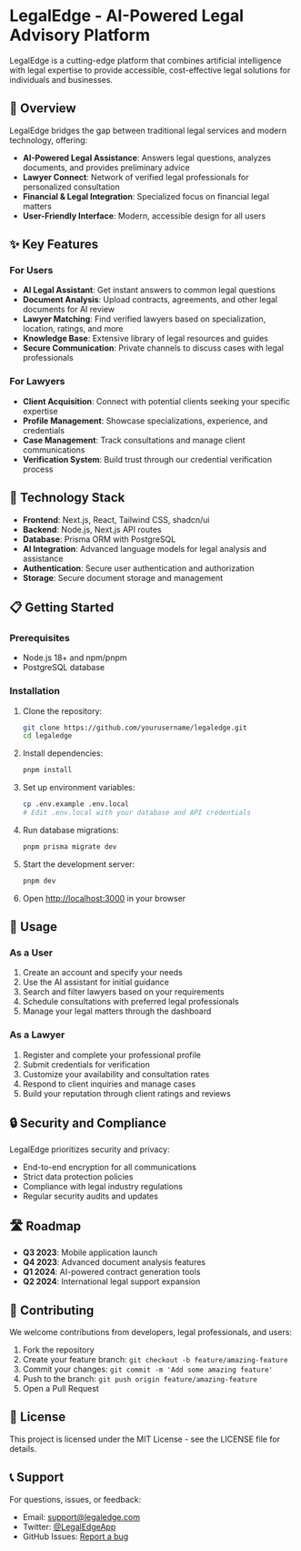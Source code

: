 # LegalEdge - AI-Powered Legal Advisory Platform

LegalEdge is a cutting-edge platform that combines artificial intelligence with legal expertise to provide accessible, cost-effective legal solutions for individuals and businesses.

## 🚀 Overview

LegalEdge bridges the gap between traditional legal services and modern technology, offering:

- **AI-Powered Legal Assistance**: Answers legal questions, analyzes documents, and provides preliminary advice
- **Lawyer Connect**: Network of verified legal professionals for personalized consultation
- **Financial & Legal Integration**: Specialized focus on financial legal matters
- **User-Friendly Interface**: Modern, accessible design for all users

## ✨ Key Features

### For Users

- **AI Legal Assistant**: Get instant answers to common legal questions
- **Document Analysis**: Upload contracts, agreements, and other legal documents for AI review
- **Lawyer Matching**: Find verified lawyers based on specialization, location, ratings, and more
- **Knowledge Base**: Extensive library of legal resources and guides
- **Secure Communication**: Private channels to discuss cases with legal professionals

### For Lawyers

- **Client Acquisition**: Connect with potential clients seeking your specific expertise
- **Profile Management**: Showcase specializations, experience, and credentials
- **Case Management**: Track consultations and manage client communications
- **Verification System**: Build trust through our credential verification process

## 🔧 Technology Stack

- **Frontend**: Next.js, React, Tailwind CSS, shadcn/ui
- **Backend**: Node.js, Next.js API routes
- **Database**: Prisma ORM with PostgreSQL
- **AI Integration**: Advanced language models for legal analysis and assistance
- **Authentication**: Secure user authentication and authorization
- **Storage**: Secure document storage and management

## 📋 Getting Started

### Prerequisites

- Node.js 18+ and npm/pnpm
- PostgreSQL database

### Installation

1. Clone the repository:
   ```bash
   git clone https://github.com/yourusername/legaledge.git
   cd legaledge
   ```

2. Install dependencies:
   ```bash
   pnpm install
   ```

3. Set up environment variables:
   ```bash
   cp .env.example .env.local
   # Edit .env.local with your database and API credentials
   ```

4. Run database migrations:
   ```bash
   pnpm prisma migrate dev
   ```

5. Start the development server:
   ```bash
   pnpm dev
   ```

6. Open [http://localhost:3000](http://localhost:3000) in your browser

## 📱 Usage

### As a User

1. Create an account and specify your needs
2. Use the AI assistant for initial guidance
3. Search and filter lawyers based on your requirements
4. Schedule consultations with preferred legal professionals
5. Manage your legal matters through the dashboard

### As a Lawyer

1. Register and complete your professional profile
2. Submit credentials for verification
3. Customize your availability and consultation rates
4. Respond to client inquiries and manage cases
5. Build your reputation through client ratings and reviews

## 🔒 Security and Compliance

LegalEdge prioritizes security and privacy:

- End-to-end encryption for all communications
- Strict data protection policies
- Compliance with legal industry regulations
- Regular security audits and updates

## 🛣️ Roadmap

- **Q3 2023**: Mobile application launch
- **Q4 2023**: Advanced document analysis features
- **Q1 2024**: AI-powered contract generation tools
- **Q2 2024**: International legal support expansion

## 🤝 Contributing

We welcome contributions from developers, legal professionals, and users:

1. Fork the repository
2. Create your feature branch: `git checkout -b feature/amazing-feature`
3. Commit your changes: `git commit -m 'Add some amazing feature'`
4. Push to the branch: `git push origin feature/amazing-feature`
5. Open a Pull Request

## 📄 License

This project is licensed under the MIT License - see the LICENSE file for details.

## 📞 Support

For questions, issues, or feedback:
- Email: support@legaledge.com
- Twitter: [@LegalEdgeApp](https://twitter.com/LegalEdgeApp)
- GitHub Issues: [Report a bug](https://github.com/yourusername/legaledge/issues)
